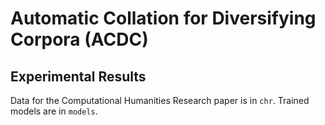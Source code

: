 # Automatic Collation for Diversifying Corpora (ACDC)
## Experimental Results

Data for the Computational Humanities Research paper is in `chr`.  Trained models are in `models`.
